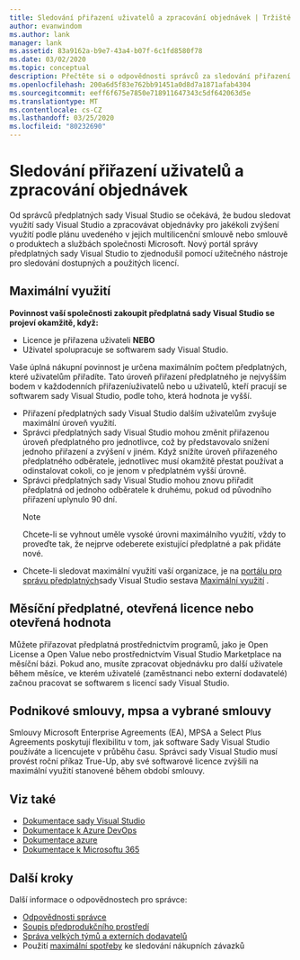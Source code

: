 ```yaml
---
title: Sledování přiřazení uživatelů a zpracování objednávek | Tržiště visual studia
author: evanwindom
ms.author: lank
manager: lank
ms.assetid: 83a9162a-b9e7-43a4-b07f-6c1fd8580f78
ms.date: 03/02/2020
ms.topic: conceptual
description: Přečtěte si o odpovědnosti správců za sledování přiřazení uživatelů a zpracování objednávek.
ms.openlocfilehash: 200a6d5f83e762bb91451a0d8d7a1871afab4304
ms.sourcegitcommit: eeff6f675e7850e718911647343c5df642063d5e
ms.translationtype: MT
ms.contentlocale: cs-CZ
ms.lasthandoff: 03/25/2020
ms.locfileid: "80232690"
---
```

# <a name="track-user-assignment-and-process-orders"></a>Sledování přiřazení uživatelů a zpracování objednávek
Od správců předplatných sady Visual Studio se očekává, že budou sledovat využití sady Visual Studio a zpracovávat objednávky pro jakékoli zvýšení využití podle plánu uvedeného v jejich multilicenční smlouvě nebo smlouvě o produktech a službách společnosti Microsoft. Nový portál správy předplatných sady Visual Studio to zjednodušil pomocí užitečného nástroje pro sledování dostupných a použitých licencí.

## <a name="maximum-usage"></a>Maximální využití
**Povinnost vaší společnosti zakoupit předplatná sady Visual Studio se projeví okamžitě, když:**
- Licence je přiřazena uživateli **NEBO**
- Uživatel spolupracuje se softwarem sady Visual Studio.

Vaše úplná nákupní povinnost je určena maximálním počtem předplatných, které uživatelům přiřadíte. Tato úroveň přiřazení předplatného je nejvyšším bodem v každodenních přiřazeníuživatelů nebo u uživatelů, kteří pracují se softwarem sady Visual Studio, podle toho, která hodnota je vyšší.

- Přiřazení předplatných sady Visual Studio dalším uživatelům zvyšuje maximální úroveň využití.  
- Správci předplatných sady Visual Studio mohou změnit přiřazenou úroveň předplatného pro jednotlivce, což by představovalo snížení jednoho přiřazení a zvýšení v jiném. Když snížíte úroveň přiřazeného předplatného odběratele, jednotlivec musí okamžitě přestat používat a odinstalovat cokoli, co je jenom v předplatném vyšší úrovně. 
- Správci předplatných sady Visual Studio mohou znovu přiřadit předplatná od jednoho odběratele k druhému, pokud od původního přiřazení uplynulo 90 dní. 
    > [!NOTE]
    > Chcete-li se vyhnout uměle vysoké úrovni maximálního využití, vždy to proveďte tak, že nejprve odeberete existující předplatné a pak přidáte nové. 
- Chcete-li sledovat maximální využití vaší organizace, je na [portálu pro správu předplatných](https://manage.visualstudio.com)sady Visual Studio sestava [Maximální využití](maximum-usage.md) . 

## <a name="monthly-subscriptions-open-license-or-open-value"></a>Měsíční předplatné, otevřená licence nebo otevřená hodnota
Můžete přiřazovat předplatná prostřednictvím programů, jako je Open License a Open Value nebo prostřednictvím Visual Studio Marketplace na měsíční bázi. Pokud ano, musíte zpracovat objednávku pro další uživatele během měsíce, ve kterém uživatelé (zaměstnanci nebo externí dodavatelé) začnou pracovat se softwarem s licencí sady Visual Studio.

## <a name="enterprise-mpsa-and-select-agreements"></a>Podnikové smlouvy, mpsa a vybrané smlouvy
Smlouvy Microsoft Enterprise Agreements (EA), MPSA a Select Plus Agreements poskytují flexibilitu v tom, jak software Sady Visual Studio používáte a licencujete v průběhu času. Správci sady Visual Studio musí provést roční příkaz True-Up, aby své softwarové licence zvýšili na maximální využití stanovené během období smlouvy.

## <a name="see-also"></a>Viz také
- [Dokumentace sady Visual Studio](https://docs.microsoft.com/visualstudio/)
- [Dokumentace k Azure DevOps](https://docs.microsoft.com/azure/devops/)
- [Dokumentace azure](https://docs.microsoft.com/azure/)
- [Dokumentace k Microsoftu 365](https://docs.microsoft.com/microsoft-365/)

## <a name="next-steps"></a>Další kroky
Další informace o odpovědnostech pro správce:
- [Odpovědnosti správce](admin-responsibilities.md)
- [Soupis předprodukčního prostředí](admin-inventory.md)
- [Správa velkých týmů a externích dodavatelů](manage-teams.md)
- Použití [maximální spotřeby](maximum-usage.md) ke sledování nákupních závazků

